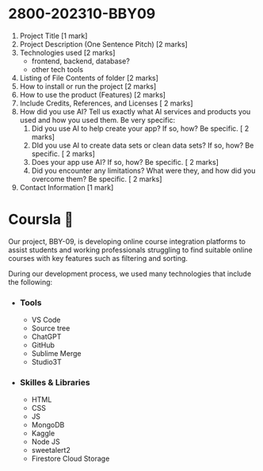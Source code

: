 # 2800-202310-BBY09

1. Project Title [1 mark]
2. Project Description (One Sentence Pitch) [2 marks]
3. Technologies used  [2 marks]
    - frontend, backend, database?
    - other tech tools
4. Listing of File Contents of folder [2 marks]
5. How to install or run the project [2 marks]
6. How to use the product (Features) [2 marks]
7. Include Credits, References, and Licenses [ 2 marks]
8. How did you use AI? Tell us exactly what AI services and products you used and how you used them. Be very specific:
    1. Did you use AI to help create your app? If so, how? Be specific. [ 2 marks]
    2. DId you use AI to create data sets or clean data sets? If so, how? Be specific. [ 2 marks]
    3. Does your app use AI? If so, how? Be specific. [ 2 marks]
    4. Did you encounter any limitations? What were they, and how did you overcome them? Be specific. [ 2 marks]
9. Contact Information [1 mark]

<h1>Coursla 🌿</h1>

Our project, BBY-09, is developing online course integration platforms to assist students and working professionals struggling to find suitable online courses with key features such as filtering and sorting.

During our development process, we used many technologies that include the following: 
<ul>
    <li><h3>Tools</h3>
        <ul>
        <li>VS Code</li>
        <li>Source tree</li>
        <li>ChatGPT</li>
        <li>GitHub</li>
        <li>Sublime Merge</li>
        <li>Studio3T</li>
        </ul>
    </li>
    <li><h3>Skilles & Libraries</h3>
        <ul>
        <li>HTML</li>
        <li>CSS</li>
        <li>JS</li>
        <li>MongoDB</li>
        <li>Kaggle</li>
        <li>Node JS</li>
        <li>sweetalert2</li>
        <li>Firestore Cloud Storage</li>
        </ul>
    </li>
</ul>


